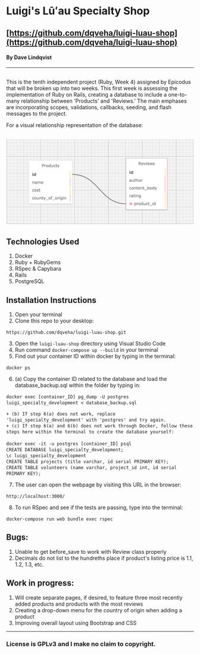 # Luigi's Lūʻau Specialty Shop

## [https://github.com/dqveha/luigi-luau-shop](https://github.com/dqveha/luigi-luau-shop)

#### By Dave Lindqvist

---

##

This is the tenth independent project (Ruby, Week 4) assigned by Epicodus that will be broken up into two weeks. This first week is assessing the implementation of Ruby on Rails, creating a database to include a one-to-many relationship between 'Products' and 'Reviews.' The main emphases are incorporating scopes, validations, callbacks, seeding, and flash messages to the project.

For a visual relationship representation of the database:

## ![luigi_specialty_database](https://github.com/dqveha/luigi-luau-shop/blob/main/database-visual.png?raw=true)

## Technologies Used

1. Docker
2. Ruby + RubyGems
3. RSpec & Capybara
4. Rails
5. PostgreSQL

## Installation Instructions

1. Open your terminal
2. Clone this repo to your desktop:

```
https://github.com/dqveha/luigi-luau-shop.git
```

3. Open the `luigi-luau-shop` directory using Visual Studio Code
4. Run command `docker-compose up --build` in your terminal
5. Find out your container ID within docker by typing in the terminal:

```
docker ps
```

6. (a) Copy the container ID related to the database and load the database_backup.sql within the folder by typing in:

```
docker exec [container_ID] pg_dump -U postgres luigi_specialty_development < database_backup.sql
```

    + (b) If step 6(a) does not work, replace 'luigi_specialty_development' with 'postgres' and try again.
    + (c) If step 6(a) and 6(b) does not work through Docker, follow these steps here within the terminal to create the database yourself:

    docker exec -it -u postgres [container_ID] psql
    CREATE DATABASE luigi_specialty_development;
    \c luigi_specialty_development
    CREATE TABLE projects (title varchar, id serial PRIMARY KEY);
    CREATE TABLE volunteers (name varchar, project_id int, id serial PRIMARY KEY);

7. The user can open the webpage by visiting this URL in the browser:

```
http://localhost:3000/
```

8. To run RSpec and see if the tests are passing, type into the terminal:

```
docker-compose run web bundle exec rspec
```

## Bugs:

1. Unable to get before_save to work with Review class properly
2. Decimals do not list to the hundreths place if product's listing price is 1.1, 1.2, 1.3, etc.

## Work in progress:

1. Will create separate pages, if desired, to feature three most recently added products and products with the most reviews
2. Creating a drop-down menu for the country of origin when adding a product
3. Improving overall layout using Bootstrap and CSS

---

### License is GPLv3 and I make no claim to copyright.
